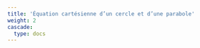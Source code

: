 ```yaml
---
title: 'Équation cartésienne d’un cercle et d’une parabole'
weight: 2
cascade:
  type: docs
---
```

